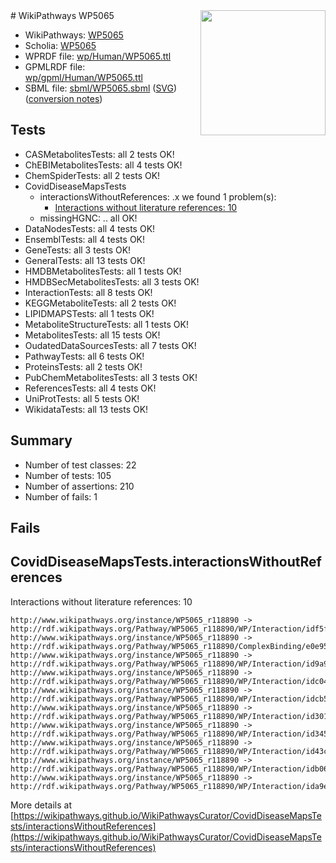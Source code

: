 <img style="float: right; width: 200px" src="../logo.png" />
# WikiPathways WP5065

* WikiPathways: [WP5065](https://identifiers.org/wikipathways:WP5065)
* Scholia: [WP5065](https://scholia.toolforge.org/wikipathways/WP5065)
* WPRDF file: [wp/Human/WP5065.ttl](../wp/Human/WP5065.ttl)
* GPMLRDF file: [wp/gpml/Human/WP5065.ttl](../wp/gpml/Human/WP5065.ttl)
* SBML file: [sbml/WP5065.sbml](../sbml/WP5065.sbml) ([SVG](../sbml/WP5065.svg)) ([conversion notes](../sbml/WP5065.txt))

## Tests
* CASMetabolitesTests: all 2 tests OK!
* ChEBIMetabolitesTests: all 4 tests OK!
* ChemSpiderTests: all 2 tests OK!
* CovidDiseaseMapsTests
    * interactionsWithoutReferences: .x we found 1 problem(s):
        * [Interactions without literature references: 10](#9701cce1)
    * missingHGNC: .. all OK!
* DataNodesTests: all 4 tests OK!
* EnsemblTests: all 4 tests OK!
* GeneTests: all 3 tests OK!
* GeneralTests: all 13 tests OK!
* HMDBMetabolitesTests: all 1 tests OK!
* HMDBSecMetabolitesTests: all 3 tests OK!
* InteractionTests: all 8 tests OK!
* KEGGMetaboliteTests: all 2 tests OK!
* LIPIDMAPSTests: all 1 tests OK!
* MetaboliteStructureTests: all 1 tests OK!
* MetabolitesTests: all 15 tests OK!
* OudatedDataSourcesTests: all 7 tests OK!
* PathwayTests: all 6 tests OK!
* ProteinsTests: all 2 tests OK!
* PubChemMetabolitesTests: all 3 tests OK!
* ReferencesTests: all 4 tests OK!
* UniProtTests: all 5 tests OK!
* WikidataTests: all 13 tests OK!


## Summary

* Number of test classes: 22
* Number of tests: 105
* Number of assertions: 210
* Number of fails: 1

## Fails

<a name="9701cce1" />

## CovidDiseaseMapsTests.interactionsWithoutReferences

Interactions without literature references: 10
```
http://www.wikipathways.org/instance/WP5065_r118890 -> http://rdf.wikipathways.org/Pathway/WP5065_r118890/WP/Interaction/idf5f63b5b
http://www.wikipathways.org/instance/WP5065_r118890 -> http://rdf.wikipathways.org/Pathway/WP5065_r118890/ComplexBinding/e0e95
http://www.wikipathways.org/instance/WP5065_r118890 -> http://rdf.wikipathways.org/Pathway/WP5065_r118890/WP/Interaction/id9a9099b7
http://www.wikipathways.org/instance/WP5065_r118890 -> http://rdf.wikipathways.org/Pathway/WP5065_r118890/WP/Interaction/idc047fb67
http://www.wikipathways.org/instance/WP5065_r118890 -> http://rdf.wikipathways.org/Pathway/WP5065_r118890/WP/Interaction/idcb5a79c6
http://www.wikipathways.org/instance/WP5065_r118890 -> http://rdf.wikipathways.org/Pathway/WP5065_r118890/WP/Interaction/id30105322
http://www.wikipathways.org/instance/WP5065_r118890 -> http://rdf.wikipathways.org/Pathway/WP5065_r118890/WP/Interaction/id34540c1c
http://www.wikipathways.org/instance/WP5065_r118890 -> http://rdf.wikipathways.org/Pathway/WP5065_r118890/WP/Interaction/id43cd660f
http://www.wikipathways.org/instance/WP5065_r118890 -> http://rdf.wikipathways.org/Pathway/WP5065_r118890/WP/Interaction/idb065e73b
http://www.wikipathways.org/instance/WP5065_r118890 -> http://rdf.wikipathways.org/Pathway/WP5065_r118890/WP/Interaction/ida9ef11ca
```

More details at [https://wikipathways.github.io/WikiPathwaysCurator/CovidDiseaseMapsTests/interactionsWithoutReferences](https://wikipathways.github.io/WikiPathwaysCurator/CovidDiseaseMapsTests/interactionsWithoutReferences)

